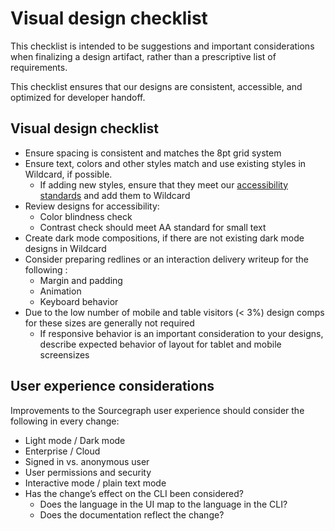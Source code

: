 # Visual design checklist

This checklist is intended to be suggestions and important considerations when finalizing a design artifact, rather than a prescriptive list of requirements. 

This checklist ensures that our designs are consistent, accessible, and optimized for developer handoff. 

## Visual design checklist

- Ensure spacing is consistent and matches the 8pt grid system
- Ensure text, colors and other styles match and use existing styles in Wildcard, if possible.
  - If adding new styles, ensure that they meet our [accessibility standards](https://handbook.sourcegraph.com/product/design/design-and-interaction-guidelines#accessibility-standards) and add them to Wildcard
- Review designs for accessibility:
	- Color blindness check
	- Contrast check should meet AA standard for small text
- Create dark mode compositions, if there are not existing dark mode designs in Wildcard
- Consider preparing redlines or an interaction delivery writeup for the following :
	- Margin and padding
	- Animation
	- Keyboard behavior
- Due to the low number of mobile and table visitors (< 3%) design comps for these sizes are generally not required
	- If responsive behavior is an important consideration to your designs, describe expected behavior of layout for tablet and mobile screensizes
  
## User experience considerations
Improvements to the Sourcegraph user experience should consider the following in every change:
- Light mode / Dark mode
- Enterprise / Cloud
- Signed in vs. anonymous user
- User permissions and security
- Interactive mode / plain text mode
- Has the change’s effect on the CLI been considered?
  - Does the language in the UI map to the language in the CLI?
  - Does the documentation reflect the change?
